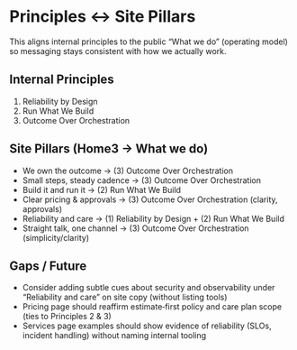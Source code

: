 # Principles ↔ Site Pillars

This aligns internal principles to the public “What we do” (operating model) so messaging stays consistent with how we actually work.

## Internal Principles

1. Reliability by Design
2. Run What We Build
3. Outcome Over Orchestration

## Site Pillars (Home3 → What we do)

- We own the outcome → (3) Outcome Over Orchestration
- Small steps, steady cadence → (3) Outcome Over Orchestration
- Build it and run it → (2) Run What We Build
- Clear pricing & approvals → (3) Outcome Over Orchestration (clarity, approvals)
- Reliability and care → (1) Reliability by Design + (2) Run What We Build
- Straight talk, one channel → (3) Outcome Over Orchestration (simplicity/clarity)

## Gaps / Future

- Consider adding subtle cues about security and observability under “Reliability and care” on site copy (without listing tools)
- Pricing page should reaffirm estimate‑first policy and care plan scope (ties to Principles 2 & 3)
- Services page examples should show evidence of reliability (SLOs, incident handling) without naming internal tooling
